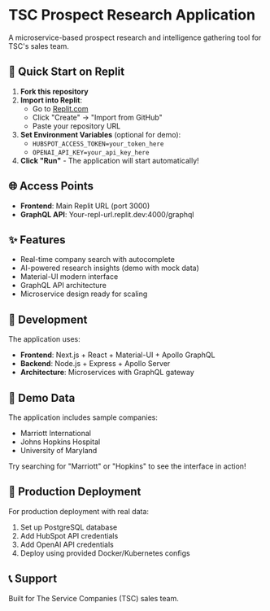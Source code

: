 # TSC Prospect Research Application

A microservice-based prospect research and intelligence gathering tool for TSC's sales team.

## 🚀 Quick Start on Replit

1. **Fork this repository**
2. **Import into Replit**:
   - Go to [Replit.com](https://replit.com)
   - Click "Create" → "Import from GitHub"
   - Paste your repository URL
3. **Set Environment Variables** (optional for demo):
   - `HUBSPOT_ACCESS_TOKEN=your_token_here`
   - `OPENAI_API_KEY=your_api_key_here`
4. **Click "Run"** - The application will start automatically!

## 🌐 Access Points

- **Frontend**: Main Replit URL (port 3000)
- **GraphQL API**: Your-repl-url.replit.dev:4000/graphql

## ✨ Features

- Real-time company search with autocomplete
- AI-powered research insights (demo with mock data)
- Material-UI modern interface
- GraphQL API architecture
- Microservice design ready for scaling

## 🔧 Development

The application uses:
- **Frontend**: Next.js + React + Material-UI + Apollo GraphQL
- **Backend**: Node.js + Express + Apollo Server
- **Architecture**: Microservices with GraphQL gateway

## 📝 Demo Data

The application includes sample companies:
- Marriott International
- Johns Hopkins Hospital  
- University of Maryland

Try searching for "Marriott" or "Hopkins" to see the interface in action!

## 🔮 Production Deployment

For production deployment with real data:
1. Set up PostgreSQL database
2. Add HubSpot API credentials
3. Add OpenAI API credentials
4. Deploy using provided Docker/Kubernetes configs

## 📞 Support

Built for The Service Companies (TSC) sales team.
